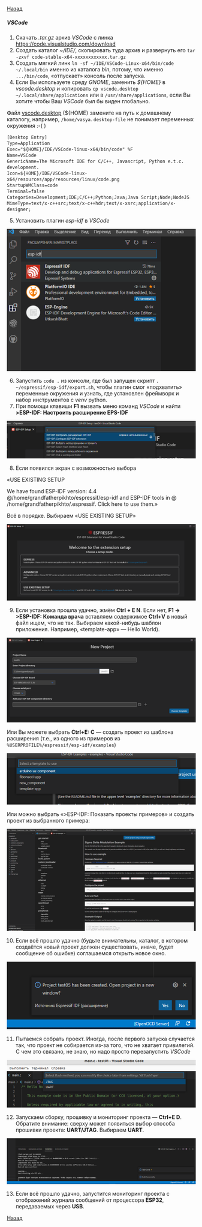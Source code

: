 [Назад](./README.md)

##### VSCode <div id="espidflinuxvscodeplugin"></div>

1. Скачать *.tar.gz* архив *VSCode* с линка https://code.visualstudio.com/download
2. Создать каталог *~/IDE/*, скопировать туда архив и развернуть его ```tar -zxvf code-stable-x64-xxxxxxxxxxxx.tar.gz```
3. Создать мягкий линк ```ln -sf ~/IDE/VSCode-Linux-x64/bin/code ~/.local/bin``` именно из каталога *bin*, потому, что именно ```.../bin/code```, «отпускает» консоль после запуска.
4. Если Вы используете среду *GNOME*, заменить *${HOME}* в *vscode.desktop* и копировать ```cp vscode.desktop ~/.local/share/applications``` или в ```/usr/share/applications```, если Вы хотите чтобы Ваш *VSCode* был бы виден глобально.


Файл [vscode.desktop](./files/vscode.desctop) (${HOME} замените на путь к домашнему каталогу, например, ```/home/vasya```. ```desktop-file``` не понимает переменных окружения :-( )


```
[Desktop Entry]
Type=Application
Exec="${HOME}/IDE/VSCode-linux-x64/bin/code" %F
Name=VSCode
GenericName=The Microsoft IDE for C/C++, Javascript, Python e.t.c. development.
Icon=${HOME}/IDE/VSCode-linux-x64/resources/app/resources/linux/code.png
StartupWMClass=code
Terminal=false
Categories=Development;IDE;C/C++;Python;Java;Java Script;Node;NodeJS
MimeType=text/x-c++src;text/x-c++hdr;text/x-xsrc;application/x-designer;

```



5. Установить плагин *esp-idf* в *VSCode*


![Установка esp-idf в VSCode](./files/images/vscode_esp_idf_install.png)


6. Запустить ```code .``` из консоли, где был запущен скрипт ```. ~/espressif/esp-idf/export.sh```, чтобы плагин смог «подхватить» переменные окружения и узнать, где установлен фреймворк и набор инструментов с *venv* python.
7. При помощи клавиши **F1** вызвать меню команд *VSCode* и найти **\>ESP-IDF: Настроить расширение EPS-IDF**

![Настройка окружения ESP-IDF](./files/images/vscode_esp_idf_config.png)

8. Если появился экран с возможностью выбора 

«USE EXISTING SETUP

We have found ESP-IDF version: 4.4 @/home/grandfatherpikhto/espressif/esp-idf and ESP-IDF tools in @ /home/grandfatherpikhto/.espressif. Click here to use them.»

Всё в порядке. Выбираем «USE EXISTING SETUP»


![Установка существующего фреймворка ESP-IDF](./files/images/vscode_esp_idf_existing_setup.png)


9. Если установка прошла удачно, жмём **Ctrl + E N**. Если нет, **F1 -> \>ESP-IDF: Команда врача** вставляем содержимое **Ctrl+V** в новый файл ищем, что не так. Выбираем какой-нибудь шаблон приложения. Например, «template-app» — Hello World).


![Создание нового проекта ESP-IDF](./files/images/vscode_esp_idf_create_new_project.png)


Или Вы можете выбрать **Ctrl+E: C** — создать проект из шаблона расширения (т.е., из одного из примеров из ```%USERPROFILE%/espressif/esp-idf/examples```)


![Создание нового проекта ESP-IDF](./files/images/vscode_esp_idf_create_new_project_from_template.png)


Или можно выбрать «\>ESP-IDF: Показать проекты примеров» и создать проект из выбранного примера:


![Создание нового проекта ESP-IDF](./files/images/vscode_esp_idf_create_project_from_example.png)


10. Если всё прошло удачно (будьте внимательны, каталог, в котором создаётся новый проект должен существовать, иначе, будет сообщение об ошибке) соглашаемся открыть новое окно.


![Создание нового проекта ESP-IDF](./files/images/vscode_esp_idf_project_created.png)



11. Пытаемся собрать проект. Иногда, после первого запуска случается так, что проект не собирается из-за того, что не хватает привилегий. С чем это связано, не знаю, но надо просто перезапустить *VSCode*


![Сборка нового проекта ESP-IDF](./files/images/vscode_select_jtag_uart.png)


12. Запускаем сборку, прошивку и мониторинг проекта — **Ctrl+E D**. Обратите внимание: сверху может появиться выбор способа прошивки проекта: **UART/JTAG**. Выбираем **UART**.

![Прошивка нового проекта ESP-IDF](./files/images/vscode_esp_idf_project_flash.png)


13. Если всё прошло удачно, запустится мониторинг проекта с отображений журнала сообщений от процессора **ESP32**, передаваемых через **USB**.


[Назад](./README.md)
